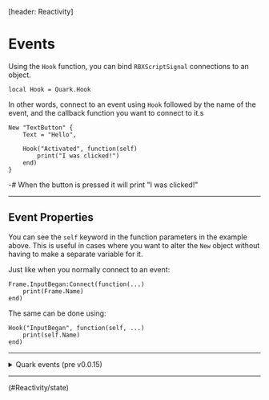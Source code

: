 [header: Reactivity]

# Events

Using the `Hook` function, you can bind `RBXScriptSignal` connections to an object.

```luau
local Hook = Quark.Hook
```

In other words, connect to an event using `Hook` followed by the name of the event, and the callback function you want to connect to it.s

```luau
New "TextButton" {
	Text = "Hello",

	Hook("Activated", function(self)
		print("I was clicked!")
	end)
}
```

-# When the button is pressed it will print "I was clicked!"

---

## Event Properties

You can see the `self` keyword in the function parameters in the example above. This is useful in cases where you want to alter the `New` object without having to make a separate variable for it.

Just like when you normally connect to an event:

```luau
Frame.InputBegan:Connect(function(...)
	print(Frame.Name)
end)
```

The same can be done using:

```luau
Hook("InputBegan", function(self, ...)
	print(self.Name)
end)
```

---

<details>

<summary>Quark events (pre v0.0.15)</summary>

In versions before `v0.0.15`, one was able to simply set a property to a function to connect the event:

```luau
New "TextButton" {
	Activated = function(self)

	end
}
```

This has been discontinued due to *Function Properties*.

</details>

---

<!NextPage|State>(#Reactivity/state)
